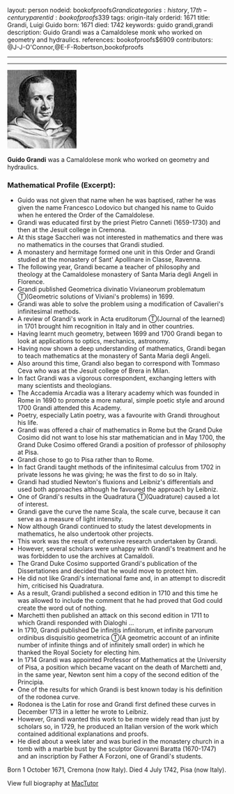 layout: person
nodeid: bookofproofs$Grandi
categories: history,17th-century
parentid: bookofproofs$339
tags: origin-italy
orderid: 1671
title: Grandi, Luigi Guido
born: 1671
died: 1742
keywords: guido grandi,grandi
description: Guido Grandi was a Camaldolese monk who worked on geometry and hydraulics.
references: bookofproofs$6909
contributors: @J-J-O'Connor,@E-F-Robertson,bookofproofs

---



---

![Grandi.jpg](https://github.com/bookofproofs/bookofproofs.github.io/blob/main/_sources/_assets/images/portraits/Grandi.jpg?raw=true)

**Guido Grandi** was a Camaldolese monk who worked on geometry and hydraulics.

### Mathematical Profile (Excerpt):
* Guido was not given that name when he was baptised, rather he was given the name Francesco Lodovico but changed his name to Guido when he entered the Order of the Camaldolese.
* Grandi was educated first by the priest Pietro Canneti (1659-1730) and then at the Jesuit college in Cremona.
* At this stage Saccheri was not interested in mathematics and there was no mathematics in the courses that Grandi studied.
* A monastery and hermitage formed one unit in this Order and Grandi studied at the monastery of Sant' Apollinare in Classe, Ravenna.
* The following year, Grandi became a teacher of philosophy and theology at the Camaldolese monastery of Santa Maria degli Angeli in Florence.
* Grandi published Geometrica divinatio Vivianeorum problematum Ⓣ(Geometric solutions of Viviani's problems) in 1699.
* Grandi was able to solve the problem using a modification of Cavalieri's infinitesimal methods.
* A review of Grandi's work in Acta eruditorum Ⓣ(Journal of the learned) in 1701 brought him recognition in Italy and in other countries.
* Having learnt much geometry, between 1699 and 1700 Grandi began to look at applications to optics, mechanics, astronomy.
* Having now shown a deep understanding of mathematics, Grandi began to teach mathematics at the monastery of Santa Maria degli Angeli.
* Also around this time, Grandi also began to correspond with Tommaso Ceva who was at the Jesuit college of Brera in Milan.
* In fact Grandi was a vigorous correspondent, exchanging letters with many scientists and theologians.
* The Accademia Arcadia was a literary academy which was founded in Rome in 1690 to promote a more natural, simple poetic style and around 1700 Grandi attended this Academy.
* Poetry, especially Latin poetry, was a favourite with Grandi throughout his life.
* Grandi was offered a chair of mathematics in Rome but the Grand Duke Cosimo did not want to lose his star mathematician and in May 1700, the Grand Duke Cosimo offered Grandi a position of professor of philosophy at Pisa.
* Grandi chose to go to Pisa rather than to Rome.
* In fact Grandi taught methods of the infinitesimal calculus from 1702 in private lessons he was giving; he was the first to do so in Italy.
* Grandi had studied Newton's fluxions and Leibniz's differentials and used both approaches although he favoured the approach by Leibniz.
* One of Grandi's results in the Quadratura Ⓣ(Quadrature) caused a lot of interest.
* Grandi gave the curve the name Scala, the scale curve, because it can serve as a measure of light intensity.
* Now although Grandi continued to study the latest developments in mathematics, he also undertook other projects.
* This work was the result of extensive research undertaken by Grandi.
* However, several scholars were unhappy with Grandi's treatment and he was forbidden to use the archives at Camaldoli.
* The Grand Duke Cosimo supported Grandi's publication of the Dissertationes and decided that he would move to protect him.
* He did not like Grandi's international fame and, in an attempt to discredit him, criticised his Quadratura.
* As a result, Grandi published a second edition in 1710 and this time he was allowed to include the comment that he had proved that God could create the word out of nothing.
* Marchetti then published an attack on this second edition in 1711 to which Grandi responded with Dialoghi ...
* In 1710, Grandi published De infinitis infinitorum, et infinite parvorum ordinibus disquisitio geometrica Ⓣ(A geometric account of an infinite number of infinite things and of infinitely small order) in which he thanked the Royal Society for electing him.
* In 1714 Grandi was appointed Professor of Mathematics at the University of Pisa, a position which became vacant on the death of Marchetti and, in the same year, Newton sent him a copy of the second edition of the Principia.
* One of the results for which Grandi is best known today is his definition of the rodonea curve.
* Rodonea is the Latin for rose and Grandi first defined these curves in December 1713 in a letter he wrote to Leibniz.
* However, Grandi wanted this work to be more widely read than just by scholars so, in 1729, he produced an Italian version of the work which contained additional explanations and proofs.
* He died about a week later and was buried in the monastery church in a tomb with a marble bust by the sculptor Giovanni Baratta (1670-1747) and an inscription by Father A Forzoni, one of Grandi's students.

Born 1 October 1671, Cremona (now Italy). Died 4 July 1742, Pisa (now Italy).

View full biography at [MacTutor](https://mathshistory.st-andrews.ac.uk/Biographies/Grandi/)
